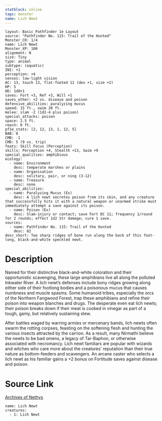```yaml
---
statblock: inline
tags: monster
name: Lich Newt
---
```

```statblock
layout: Basic Pathfinder 1e Layout
source: "Pathfinder No. 115: Trail of the Hunted"
Monster_CR: 1/4
name: Lich Newt
Monster_XP: 100
alignment: N
size: Tiny
type: animal
subtype: (aquatic)
INI: +1
perception: +4
senses: low-light vision
AC: 13, touch 13, flat-footed 12 (dex +1, size +2)
HP: 5
HD: 1d8+1
saves: Fort +3, Ref +3, Will +1
saves_other: +2 vs. disease and poison
defensive_abilities: paralyzing mucus
speed: 15 ft., swim 20 ft.
melee: slam -2 (1d2-4 plus poison)
special_attacks: poison
space: 2.5 ft.
reach: 0 ft.
pf1e_stats: [2, 12, 13, 1, 12, 5]
BAB: 0
CMB: -1
CMD: 5 (9 vs. trip)
feats: Skill Focus (Perception)
skills: Perception +4, Stealth +13, Swim +9
special_qualities: amphibious
ecology:
  - name: Environment
    desc: temperate marshes or plains
  - name: Organisation
    desc: solitary, pair, or ning (3-12)
  - name: Treasure
    desc: none
special_abilities:
  - name: Paralyzing Mucus (Ex)
    desc: A lich newt secretes poison from its skin, and any creature that successfully hits it with a natural weapon or unarmed strike must immediately attempt a save against its poison.
  - name: Poison (Ex)
    desc: Slam-injury or contact; save Fort DC 11; frequency 1/round for 2 rounds; effect 1d2 Str damage; cure 1 save.
sources:
  - name: Pathfinder No. 115: Trail of the Hunted
    desc: 82
desc_short: Two sharp ridges of bone run along the back of this foot-long, black-and-white speckled newt.
```
# Description
Named for their distinctive black-and-white coloration and their opportunistic scavenging, these large amphibians live all along the polluted Inkwater River. A lich newt’s defenses include bony ridges growing along either side of their footlong bodies and a poisonous mucus that causes numbness and muscle spasms. Some humanoid tribes, especially the orcs of the Northern Fangwood Forest, trap these amphibians and refine their poison into weapon blanches and drugs. The desperate even eat lich newts; their poison breaks down if their meat is cooked in vinegar as part of a tough, gamy, but relatively sustaining stew.

After battles waged by warring armies or mercenary bands, lich newts often swarm the rotting corpses, feasting on the softening flesh and hunting the various insects attracted by the carrion. As a result, many Nirmathi believe the newts to be bad omens, a legacy of Tar-Baphon, or otherwise associated with necromancy. Lich newt familiars are popular with wizards and witches who care more about the creatures’ reputation than their true nature as bottom-feeders and scavengers. An arcane caster who selects a lich newt as his familiar gains a +2 bonus on Fortitude saves against disease and poison.
# Source Link
[Archives of Nethys](https://aonprd.com/MonsterDisplay.aspx?ItemName=Lich%20Newt)
```encounter-table
name: Lich Newt
creatures:
  - 1: Lich Newt
```
